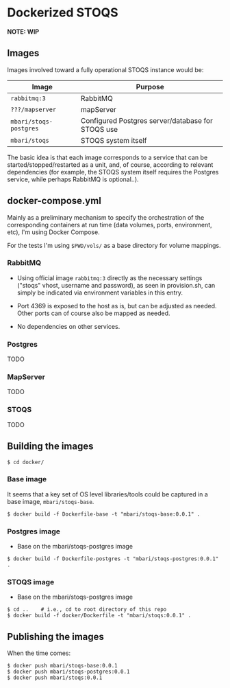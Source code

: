 # Dockerized STOQS

**NOTE: WIP**

## Images

Images involved toward a fully operational STOQS instance would be:

| Image                  | Purpose |
| -----                  | ------  |
| `rabbitmq:3          ` | RabbitMQ |
| `???/mapserver       ` | mapServer |
| `mbari/stoqs-postgres` | Configured Postgres server/database for STOQS use |
| `mbari/stoqs         ` | STOQS system itself |

The basic idea is that each image corresponds to a service that can be started/stopped/restarted
as a unit, and, of course, according to relevant dependencies (for example, the STOQS system
itself requires the Postgres service, while perhaps RabbitMQ is optional..).


## docker-compose.yml

Mainly as a preliminary mechanism to specify the orchestration of the corresponding containers
at run time (data volumes, ports, environment, etc),
I'm using Docker Compose.

For the tests I'm using `$PWD/vols/` as a base directory for volume mappings.

### RabbitMQ

- Using official image `rabbitmq:3` directly as the necessary settings 
  ("stoqs" vhost, username and password), as seen in provision.sh,
  can simply be indicated via environment variables in this entry.

- Port 4369 is exposed to the host as is, but can be adjusted as needed.
  Other ports can of course also be mapped as needed.

- No dependencies on other services.


### Postgres

TODO


### MapServer

TODO


### STOQS

TODO


## Building the images

```
$ cd docker/
```

### Base image

It seems that a key set of OS level libraries/tools could be captured in a base
image, `mbari/stoqs-base`.

```
$ docker build -f Dockerfile-base -t "mbari/stoqs-base:0.0.1" .
```

### Postgres image

- Base on the mbari/stoqs-postgres image

```
$ docker build -f Dockerfile-postgres -t "mbari/stoqs-postgres:0.0.1" .
```

### STOQS image

- Base on the mbari/stoqs-postgres image

```
$ cd ..    # i.e., cd to root directory of this repo
$ docker build -f docker/Dockerfile -t "mbari/stoqs:0.0.1" .
```


## Publishing the images

When the time comes:

```
$ docker push mbari/stoqs-base:0.0.1
$ docker push mbari/stoqs-postgres:0.0.1
$ docker push mbari/stoqs:0.0.1
```
